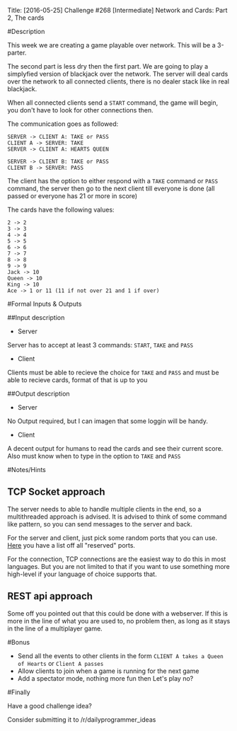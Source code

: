 Title: [2016-05-25] Challenge #268 [Intermediate] Network and Cards: Part 2, The cards

#Description

This week we are creating a game playable over network. This will be a 3-parter.

The second part is less dry then the first part. We are going to play a simplyfied version of blackjack over the network.
The server will deal cards over the network to all connected clients, there is no dealer stack like in real blackjack.

When all connected clients send a `START` command, the game will begin, you don't have to look for other connections then.

The communication goes as followed:

    SERVER -> CLIENT A: TAKE or PASS
    CLIENT A -> SERVER: TAKE
    SERVER -> CLIENT A: HEARTS QUEEN
    
    SERVER -> CLIENT B: TAKE or PASS
    CLIENT B -> SERVER: PASS
    
The client has the option to either respond with a `TAKE` command or `PASS` command, the server then go to the next client till everyone is done (all passed or everyone has 21 or more in score)

The cards have the following values:

    2 -> 2
    3 -> 3
    4 -> 4
    5 -> 5
    6 -> 6
    7 -> 7
    8 -> 8
    9 -> 9
    Jack -> 10
    Queen -> 10
    King -> 10
    Ace -> 1 or 11 (11 if not over 21 and 1 if over)

#Formal Inputs & Outputs

##Input description

 - Server
 
Server has to accept at least 3 commands: `START`, `TAKE` and `PASS`

 - Client
 
 Clients must be able to recieve the choice for `TAKE` and `PASS` and must be able to recieve cards, format of that is up to you

##Output description

 - Server
 
 No Output required, but I can imagen that some loggin will be handy.
 
  - Client
  
  A decent output for humans to read the cards and see their current score.
  Also must know when to type in the option to `TAKE` and `PASS`
 
#Notes/Hints

## TCP Socket approach

The server needs to able to handle multiple clients in the end, so a multithreaded approach is advised.
It is advised to think of some command like pattern, so you can send messages to the server and back.

For the server and client, just pick some random ports that you can use. [Here](https://en.wikipedia.org/wiki/List_of_TCP_and_UDP_port_numbers) you have a list off all "reserved" ports.

For the connection, TCP connections are the easiest way to do this in most languages. But you are not limited to that if you want to use something more high-level if your language of choice supports that.

## REST api approach

Some off you pointed out that this could be done with a webserver. If this is more in the line of what you are used to, no problem then, as long as it stays in the line of a multiplayer game.

#Bonus

 - Send all the events to other clients in the form `CLIENT A takes a Queen of Hearts` or `Client A passes`
 - Allow clients to join when a game is running for the next game
 - Add a spectator mode, nothing more fun then Let's play no?

#Finally

Have a good challenge idea?

Consider submitting it to /r/dailyprogrammer_ideas
